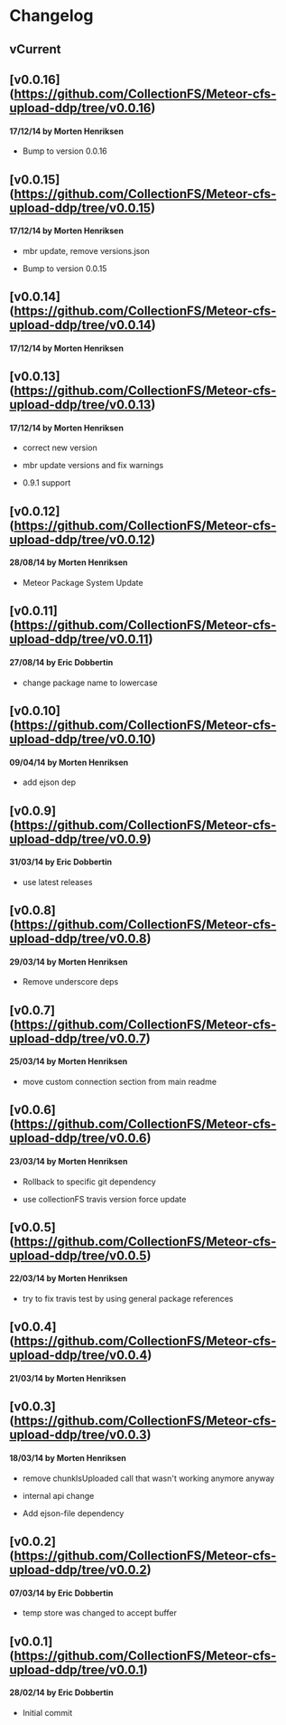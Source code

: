 # Changelog

## vCurrent
## [v0.0.16] (https://github.com/CollectionFS/Meteor-cfs-upload-ddp/tree/v0.0.16)
#### 17/12/14 by Morten Henriksen
- Bump to version 0.0.16

## [v0.0.15] (https://github.com/CollectionFS/Meteor-cfs-upload-ddp/tree/v0.0.15)
#### 17/12/14 by Morten Henriksen
- mbr update, remove versions.json

- Bump to version 0.0.15

## [v0.0.14] (https://github.com/CollectionFS/Meteor-cfs-upload-ddp/tree/v0.0.14)
#### 17/12/14 by Morten Henriksen
## [v0.0.13] (https://github.com/CollectionFS/Meteor-cfs-upload-ddp/tree/v0.0.13)
#### 17/12/14 by Morten Henriksen
- correct new version

- mbr update versions and fix warnings

- 0.9.1 support

## [v0.0.12] (https://github.com/CollectionFS/Meteor-cfs-upload-ddp/tree/v0.0.12)
#### 28/08/14 by Morten Henriksen
- Meteor Package System Update

## [v0.0.11] (https://github.com/CollectionFS/Meteor-cfs-upload-ddp/tree/v0.0.11)
#### 27/08/14 by Eric Dobbertin
- change package name to lowercase

## [v0.0.10] (https://github.com/CollectionFS/Meteor-cfs-upload-ddp/tree/v0.0.10)
#### 09/04/14 by Morten Henriksen
- add ejson dep

## [v0.0.9] (https://github.com/CollectionFS/Meteor-cfs-upload-ddp/tree/v0.0.9)
#### 31/03/14 by Eric Dobbertin
- use latest releases

## [v0.0.8] (https://github.com/CollectionFS/Meteor-cfs-upload-ddp/tree/v0.0.8)
#### 29/03/14 by Morten Henriksen
- Remove underscore deps

## [v0.0.7] (https://github.com/CollectionFS/Meteor-cfs-upload-ddp/tree/v0.0.7)
#### 25/03/14 by Morten Henriksen
- move custom connection section from main readme

## [v0.0.6] (https://github.com/CollectionFS/Meteor-cfs-upload-ddp/tree/v0.0.6)
#### 23/03/14 by Morten Henriksen
- Rollback to specific git dependency

- use collectionFS travis version force update

## [v0.0.5] (https://github.com/CollectionFS/Meteor-cfs-upload-ddp/tree/v0.0.5)
#### 22/03/14 by Morten Henriksen
- try to fix travis test by using general package references

## [v0.0.4] (https://github.com/CollectionFS/Meteor-cfs-upload-ddp/tree/v0.0.4)
#### 21/03/14 by Morten Henriksen
## [v0.0.3] (https://github.com/CollectionFS/Meteor-cfs-upload-ddp/tree/v0.0.3)
#### 18/03/14 by Morten Henriksen
- remove chunkIsUploaded call that wasn't working anymore anyway

- internal api change

- Add ejson-file dependency

## [v0.0.2] (https://github.com/CollectionFS/Meteor-cfs-upload-ddp/tree/v0.0.2)
#### 07/03/14 by Eric Dobbertin
- temp store was changed to accept buffer

## [v0.0.1] (https://github.com/CollectionFS/Meteor-cfs-upload-ddp/tree/v0.0.1)
#### 28/02/14 by Eric Dobbertin
- Initial commit

